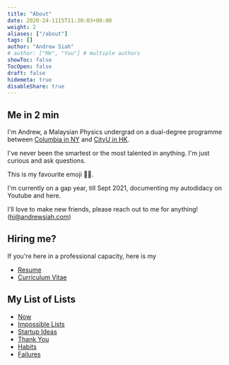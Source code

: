 ```yaml
---
title: "About"
date: 2020-24-1115T11:30:03+00:00
weight: 2
aliases: ["/about"]
tags: []
author: "Andrew Siah"
# author: ["Me", "You"] # multiple authors
showToc: false
TocOpen: false
draft: false
hidemeta: true
disableShare: true
---
```


## Me in 2 min

I'm Andrew, a Malaysian Physics undergrad on a dual-degree programme between [Columbia in NY](https://www.columbia.edu/) and [CityU in HK](https://www.cityu.edu.hk/). 

I've never been the smartest or the most talented in anything. I'm just curious and ask questions.

This is my favourite emoji :man_shrugging:. 

I'm currently on a gap year, till Sept 2021, documenting my autodidacy on Youtube and here. 

I'll love to make new friends, please reach out to me for anything! (hi@andrewsiah.com)

## Hiring me?

If you're here in a professional capacity, here is my 
- [Resume](https://drive.google.com/file/d/1jjkGtmfwERZX9HE9O9yYvsUqQ1xYF1uT/view)
- [Curriculum Vitae](https://sites.google.com/view/andrewsiahcv/home)

## My List of Lists
- [Now](/lists/now)
- [Impossible Lists](/lists/impossible/)
- [Startup Ideas](https://www.notion.so/andrewsiah/Projects-af4d8e74c116437d898df97b749a34cd)
- [Thank You](/lists/thankyou/)
- [Habits](/lists/habits/)
- [Failures](https://sites.google.com/view/failurecv/home)






